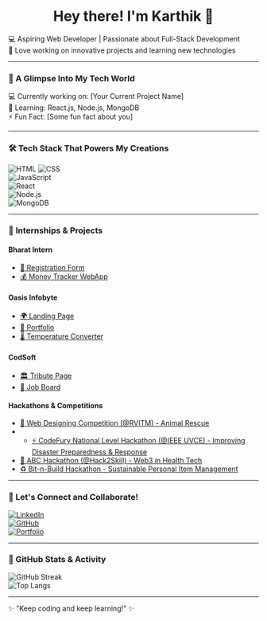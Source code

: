 <h1 align="center"> Hey there! I'm Karthik 👋 </h1>

💻 Aspiring Web Developer | Passionate about Full-Stack Development  
🚀 Love working on innovative projects and learning new technologies  

---

### 🌟 A Glimpse Into My Tech World
💻 Currently working on: [Your Current Project Name]  
📖 Learning: React.js, Node.js, MongoDB  
⚡ Fun Fact: [Some fun fact about you]  

---

### 🛠️ Tech Stack That Powers My Creations
![HTML](https://img.shields.io/badge/-HTML5-orange?style=flat&logo=html5) 
![CSS](https://img.shields.io/badge/-CSS3-blue?style=flat&logo=css3)  
![JavaScript](https://img.shields.io/badge/-JavaScript-yellow?style=flat&logo=javascript)  
![React](https://img.shields.io/badge/-React-blue?style=flat&logo=react)  
![Node.js](https://img.shields.io/badge/-Node.js-green?style=flat&logo=node.js)  
![MongoDB](https://img.shields.io/badge/-MongoDB-lightgreen?style=flat&logo=mongodb)  

---

### 📌 **Internships & Projects**
#### **Bharat Intern**
- [📝 Registration Form](https://github.com/karbhat74/Registration-Form.git)
- [💰 Money Tracker WebApp](https://github.com/karbhat74/Money-Tracker-WebApp.git)

#### **Oasis Infobyte**
- [🌍 Landing Page](https://github.com/karbhat74/Landing-Page.git)
- [👤 Portfolio](https://github.com/karbhat74/Portfolio.git)
- [🌡️ Temperature Converter](https://github.com/karbhat74/Temperature-Converter.git)

#### **CodSoft**
- [🏛 Tribute Page](https://github.com/karbhat74/Tribute-Page.git)
- [💼 Job Board](https://github.com/karbhat74/Job-Board.git)

#### **Hackathons & Competitions**
- [🐾 Web Designing Competition (@RVITM) - Animal Rescue](https://github.com/karbhat74/Animal-Rescue.git)
- - [⚡ CodeFury National Level Hackathon (@IEEE UVCE) - Improving Disaster Preparedness & Response](https://github.com/karbhat74/CodeFury)
- [🏥 ABC Hackathon (@Hack2Skill) - Web3 in Health Tech](https://github.com/karbhat74/Web3-Health-Tech)
- [♻️ Bit-n-Build Hackathon - Sustainable Personal Item Management](https://github.com/karbhat74/Bit-n-Build)

---

### 📢 Let's Connect and Collaborate!  
[![LinkedIn](https://img.shields.io/badge/-LinkedIn-blue?style=flat&logo=linkedin)](https://www.linkedin.com/in/karbhat74/)  
[![GitHub](https://img.shields.io/badge/-GitHub-black?style=flat&logo=github)](https://github.com/karbhat74)  
[![Portfolio](https://img.shields.io/badge/-Portfolio-red?style=flat&logo=website)](https://karbhat74.com)  

---

### 🚀 GitHub Stats & Activity  
![GitHub Streak](https://streak-stats.demolab.com?user=your-username&theme=radical&hide_border=true)  
![Top Langs](https://github-readme-stats.vercel.app/api/top-langs/?username=your-username&layout=compact&theme=radical)  

---

✨ "Keep coding and keep learning!" ✨

